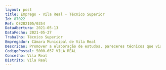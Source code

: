 ```yaml
--- 
layout: post
title: Emprego - Vila Real - Técnico Superior
Id: 87022
Ref: OE202105/0354
DataAbertura: 2021-05-13
DataFecho: 2021-05-27
Trabalho: Técnico Superior
Empregador: Câmara Municipal de Vila Real
Descricao: Promover a elaboração de estudos, pareceres técnicos que visam fundamentar a tomada de decisão superior. Desenvolver os procedimentos necessários à aquisição de bens e serviços até à fase da adjudicação, de acordo com as normas legais e regulamentares aplicáveis, colaborando com os serviços competentes na organização dos respetivos processos de concurso. Colaborar na implementação dos procedimentos contabilísticos e processuais de faturação e respetivo acompanhamento do circuito de compra de bens e serviços, mediante os respetivos documentos de suporte e a manipulação de aplicações informáticas próprias, validando o seu enquadramento contabilístico. Assegurar a reconciliação dos registos de contabilidade relacionados com os lançamentos e fatura nas aplicações de inventário e cadastro. Tratar informação, recolhendo e efetuando apuramentos estatísticos elementares, nomeadamente elaborando mapas, quadros ou qualquer outra forma eficaz de transmissão dos dados. Colaborar na pesquisa de fontes de financiamento nacional e comunitário, direcionadas para a atividade municipal, bem como a sua análise e divulgação junto dos diversos Serviços Municipais. Colaborar na elaboração de estudos de suporte à preparação e à avaliação de candidaturas, seu planeamento, apresentação e submissão a programas fontes de financiamento nacional e internacional. Colaborar na elaboração dos instrumentos de gestão financeira, designadamente Orçamento, Grandes Opções do Plano e Relatório de Gestão e Contas. Proceder a movimentos de gestão financeira e contabilística no âmbito do Plano Oficial de Contabilidade das Autarquias Locais e do SNC AP. Colaborar na realização de estudos e pareceres de caráter técnico.
CodigoPostal: 5000-657 VILA REAL
Concelho: Vila Real
Distrito: Vila Real
--- 
```

